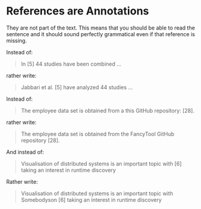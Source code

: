 
# References are Annotations 


They are not part of the text. 
This means that you should be able to read the sentence and it should sound perfectly grammatical even if that reference is missing. 

Instead of:
> In [5] 44 studies have been combined ...

rather write:
> Jabbari et al. [5] have analyzed 44 studies ...

Instead of: 

> The employee data set is obtained from a this GitHub repository: [28].

rather write:

> The employee data set is obtained from the FancyTool GitHub repository [28].


And instead of: 

> Visualisation of distributed systems is an important topic with [6] taking an interest in runtime discovery  

Rather write: 

> Visualisation of distributed systems is an important topic with Somebodyson [6] taking an interest in runtime discovery  

